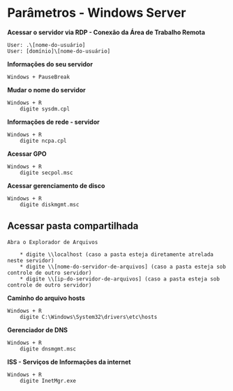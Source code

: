 # Parâmetros - Windows Server


**Acessar o servidor via RDP - Conexão da Área de Trabalho Remota**
```
User: .\[nome-do-usuário]
User: [domínio]\[nome-do-usuário]
```

**Informações do seu servidor**
```
Windows + PauseBreak
```

**Mudar o nome do servidor**
```
Windows + R
    digite sysdm.cpl
```

**Informações de rede - servidor**
```
Windows + R
    digite ncpa.cpl
```

**Acessar GPO**
```
Windows + R
    digite secpol.msc
```

**Acessar gerenciamento de disco**
```
Windows + R
    digite diskmgmt.msc
```

## Acessar pasta compartilhada
```
Abra o Explorador de Arquivos
    
    * digite \\localhost (caso a pasta esteja diretamente atrelada neste servidor)
    * digite \\[nome-do-servidor-de-arquivos] (caso a pasta esteja sob controle de outro servidor)
    * digite \\[ip-do-servidor-de-arquivos] (caso a pasta esteja sob controle de outro servidor)

```

**Caminho do arquivo hosts**
```
Windows + R
    digite C:\Windows\System32\drivers\etc\hosts
```

**Gerenciador de DNS**
```
Windows + R
    digite dnsmgmt.msc
```

**ISS - Serviços de Informações da internet**
```
Windows + R
    digite InetMgr.exe
```
